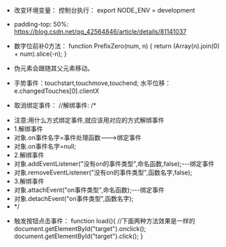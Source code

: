- 改变环境变量：
    控制台执行： export NODE_ENV = development
- padding-top: 50%:
    https://blog.csdn.net/qq_42564846/article/details/81141037 
- 数字位前补0方法：
    function PrefixZero(num, n) {
        return (Array(n).join(0) + num).slice(-n);
    }
- 伪元素会跟随其父元素移动。
- 手势事件：touchstart,touchmove,touchend;
    水平位移：e.changedTouches[0].clientX
    
- 取消绑定事件：
//解绑事件:
/*
* 注意:用什么方式绑定事件,就应该用对应的方式解绑事件
* 1.解绑事件
* 对象.on事件名字=事件处理函数--->绑定事件
* 对象.on事件名字=null;
* 2.解绑事件
* 对象.addEventListener("没有on的事件类型",命名函数,false);---绑定事件
* 对象.removeEventListener("没有on的事件类型",函数名字,false);
* 3.解绑事件
* 对象.attachEvent("on事件类型",命名函数);---绑定事件
* 对象.detachEvent("on事件类型",函数名字);
* */

- 触发按钮点击事件：
function load(){
    //下面两种方法效果是一样的
    document.getElementById("target").onclick();
    document.getElementById("target").click();
}